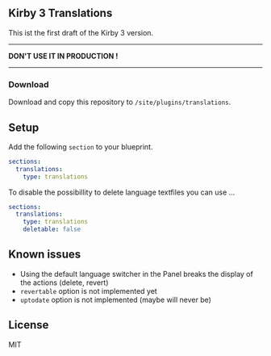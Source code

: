 ## Kirby 3 Translations

This ist the first draft of the Kirby 3 version.

- - -
**DON'T USE IT IN PRODUCTION !**
- - -

### Download

Download and copy this repository to `/site/plugins/translations`.

## Setup

Add the following `section` to your blueprint.

```yaml
sections:
  translations:
    type: translations
```

To disable the possibillity to delete language textfiles you can use …

```yaml
sections:
  translations:
    type: translations
    deletable: false
```

## Known issues

+ Using the default language switcher in the Panel breaks the display of the actions (delete, revert)
+ `revertable` option is not implemented yet
+ `uptodate` option is not implemented (maybe will never be)


## License

MIT